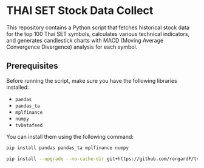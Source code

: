 # THAI SET Stock Data Collect

This repository contains a Python script that fetches historical stock data for the top 100 Thai SET symbols, calculates various technical indicators, and generates candlestick charts with MACD (Moving Average Convergence Divergence) analysis for each symbol.

## Prerequisites

Before running the script, make sure you have the following libraries installed:

- `pandas`
- `pandas_ta`
- `mplfinance`
- `numpy`
- `tvDatafeed`

You can install them using the following command:

```bash
pip install pandas pandas_ta mplfinance numpy
```

```bash
pip install --upgrade --no-cache-dir git+https://github.com/rongardF/tvdatafeed.git
```
